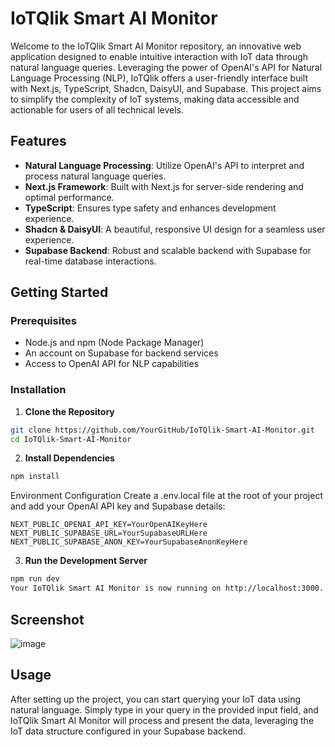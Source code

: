 # IoTQlik Smart AI Monitor

Welcome to the IoTQlik Smart AI Monitor repository, an innovative web application designed to enable intuitive interaction with IoT data through natural language queries. Leveraging the power of OpenAI's API for Natural Language Processing (NLP), IoTQlik offers a user-friendly interface built with Next.js, TypeScript, Shadcn, DaisyUI, and Supabase. This project aims to simplify the complexity of IoT systems, making data accessible and actionable for users of all technical levels.

## Features

- **Natural Language Processing**: Utilize OpenAI's API to interpret and process natural language queries.
- **Next.js Framework**: Built with Next.js for server-side rendering and optimal performance.
- **TypeScript**: Ensures type safety and enhances development experience.
- **Shadcn & DaisyUI**: A beautiful, responsive UI design for a seamless user experience.
- **Supabase Backend**: Robust and scalable backend with Supabase for real-time database interactions.

## Getting Started

### Prerequisites

- Node.js and npm (Node Package Manager)
- An account on Supabase for backend services
- Access to OpenAI API for NLP capabilities

### Installation

1. **Clone the Repository**
```bash
git clone https://github.com/YourGitHub/IoTQlik-Smart-AI-Monitor.git
cd IoTQlik-Smart-AI-Monitor
```

2. **Install Dependencies**

```bash
npm install
```
Environment Configuration
Create a .env.local file at the root of your project and add your OpenAI API key and Supabase details:

```env
NEXT_PUBLIC_OPENAI_API_KEY=YourOpenAIKeyHere
NEXT_PUBLIC_SUPABASE_URL=YourSupabaseURLHere
NEXT_PUBLIC_SUPABASE_ANON_KEY=YourSupabaseAnonKeyHere
```

3. **Run the Development Server**

```bash
npm run dev
Your IoTQlik Smart AI Monitor is now running on http://localhost:3000.
```

## Screenshot
![image](https://github.com/nafimulyoo/IoTQlikSmartMonitor/assets/108047880/e3950c8d-3988-4d4f-9b1b-d73ec4ad492c)


## Usage
After setting up the project, you can start querying your IoT data using natural language. Simply type in your query in the provided input field, and IoTQlik Smart AI Monitor will process and present the data, leveraging the IoT data structure configured in your Supabase backend.

